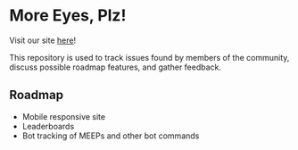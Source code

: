 # More Eyes, Plz!

Visit our site [here](https://moreeyesplz.com)!

This repository is used to track issues found by members of the community, discuss possible roadmap features, and gather feedback.

## Roadmap

- Mobile responsive site
- Leaderboards
- Bot tracking of MEEPs and other bot commands